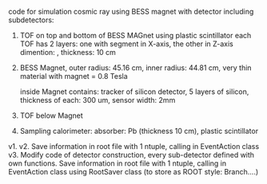 code for simulation cosmic ray using BESS magnet
with detector including subdetectors:
1) TOF on top and bottom of BESS MAGnet
   using plastic scintillator
   each TOF has 2 layers: one with segment in X-axis, the other in Z-axis
   dimention: , thickness: 10 cm

2) BESS Magnet, outer radius: 45.16 cm, inner radius: 44.81 cm, very thin material
   with magnet = 0.8 Tesla

   inside Magnet contains: tracker of silicon detector,
   5 layers of silicon, thickness of each: 300 um, sensor width: 2mm

3) TOF below Magnet

4) Sampling calorimeter: absorber: Pb (thickness 10 cm), plastic scintillator

v1.
v2. Save information in root file with 1 ntuple, calling in EventAction class
v3. Modify code of detector construction, every sub-detector defined with own functions.
    Save information in root file with 1 ntuple, calling in EventAction class
    using RootSaver class (to store as ROOT style: Branch....)

